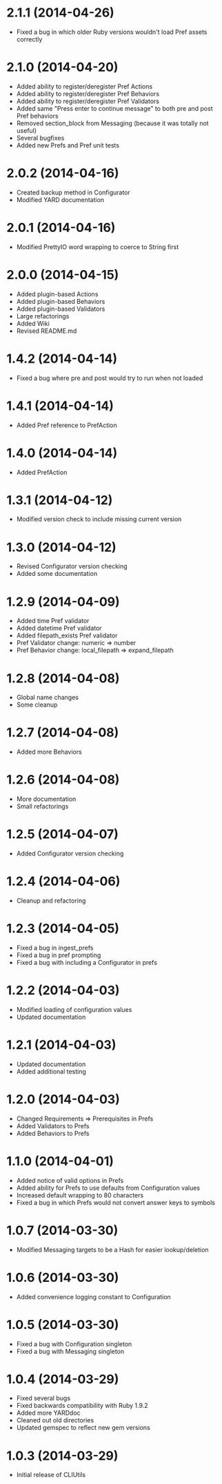 # 2.1.1 (2014-04-26)

* Fixed a bug in which older Ruby versions wouldn't load Pref assets correctly

# 2.1.0 (2014-04-20)

* Added ability to register/deregister Pref Actions
* Added ability to register/deregister Pref Behaviors
* Added ability to register/deregister Pref Validators
* Added same "Press enter to continue message" to both pre and post Pref behaviors
* Removed section_block from Messaging (because it was totally not useful)
* Several bugfixes
* Added new Prefs and Pref unit tests

# 2.0.2 (2014-04-16)

* Created backup method in Configurator
* Modified YARD documentation

# 2.0.1 (2014-04-16)

* Modified PrettyIO word wrapping to coerce to String first

# 2.0.0 (2014-04-15)

* Added plugin-based Actions
* Added plugin-based Behaviors
* Added plugin-based Validators
* Large refactorings
* Added Wiki
* Revised README.md

# 1.4.2 (2014-04-14)

* Fixed a bug where pre and post would try to run when not loaded

# 1.4.1 (2014-04-14)

* Added Pref reference to PrefAction

# 1.4.0 (2014-04-14)

* Added PrefAction

# 1.3.1 (2014-04-12)

* Modified version check to include missing current version

# 1.3.0 (2014-04-12)

* Revised Configurator version checking
* Added some documentation

# 1.2.9 (2014-04-09)

* Added time Pref validator
* Added datetime Pref validator
* Added filepath_exists Pref validator
* Pref Validator change: numeric => number
* Pref Behavior change: local_filepath => expand_filepath

# 1.2.8 (2014-04-08)

* Global name changes
* Some cleanup

# 1.2.7 (2014-04-08)

* Added more Behaviors

# 1.2.6 (2014-04-08)

* More documentation
* Small refactorings

# 1.2.5 (2014-04-07)

* Added Configurator version checking

# 1.2.4 (2014-04-06)

* Cleanup and refactoring

# 1.2.3 (2014-04-05)

* Fixed a bug in ingest_prefs
* Fixed a bug in pref prompting
* Fixed a bug with including a Configurator in prefs

# 1.2.2 (2014-04-03)

* Modified loading of configuration values
* Updated documentation

# 1.2.1 (2014-04-03)

* Updated documentation
* Added additional testing

# 1.2.0 (2014-04-03)

* Changed Requirements => Prerequisites in Prefs
* Added Validators to Prefs
* Added Behaviors to Prefs

# 1.1.0 (2014-04-01)

* Added notice of valid options in Prefs
* Added ability for Prefs to use defaults from Configuration values
* Increased default wrapping to 80 characters
* Fixed a bug in which Prefs would not convert answer keys to symbols

# 1.0.7 (2014-03-30)

* Modified Messaging targets to be a Hash for easier lookup/deletion

# 1.0.6 (2014-03-30)

* Added convenience logging constant to Configuration

# 1.0.5 (2014-03-30)

* Fixed a bug with Configuration singleton
* Fixed a bug with Messaging singleton

# 1.0.4 (2014-03-29)

* Fixed several bugs
* Fixed backwards compatibility with Ruby 1.9.2
* Added more YARDdoc
* Cleaned out old directories
* Updated gemspec to reflect new gem versions

# 1.0.3 (2014-03-29)

* Initial release of CLIUtils
